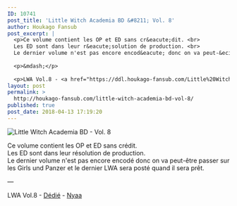 ```yaml
---
ID: 10741
post_title: 'Little Witch Academia BD &#8211; Vol. 8'
author: Houkago Fansub
post_excerpt: |
  <p>Ce volume contient les OP et ED sans cr&eacute;dit. <br>
  Les ED sont dans leur r&eacute;solution de production. <br>
  Le dernier volume n'est pas encore encod&eacute; donc on va peut-&ecirc;tre passer sur les Girls und Panzer et le dernier LWA sera post&eacute; quand il sera pr&ecirc;t.</p>
  
  <p>&mdash;</p>
  
  <p>LWA Vol.8 - <a href="https://ddl.houkago-fansub.com/Little%20Witch%20Academia/%5BHoukago-Fansub%5D%20Little%20Witch%20Academia%20-%20Vol.%208%20%5BBD%20810p%20AAC%2010bits%20Vostfr%5D/">D&eacute;di&eacute;</a> -</p>
layout: post
permalink: >
  http://houkago-fansub.com/little-witch-academia-bd-vol-8/
published: true
post_date: 2018-04-13 17:19:20
---
```

<img src="https://i.imgur.com/Nwta3Gs.jpg" alt="Little Witch Academia BD - Vol. 8"><p>Ce volume contient les OP et ED sans crédit. <br>
Les ED sont dans leur résolution de production. <br>
Le dernier volume n'est pas encore encodé donc on va peut-être passer sur les Girls und Panzer et le dernier LWA sera posté quand il sera prêt.</p>

<p>—</p>

<p>LWA Vol.8 - <a href="https://ddl.houkago-fansub.com/Little%20Witch%20Academia/%5BHoukago-Fansub%5D%20Little%20Witch%20Academia%20-%20Vol.%208%20%5BBD%20810p%20AAC%2010bits%20Vostfr%5D/">Dédié</a> - <a href="https://nyaa.si/view/1026246">Nyaa</a></p>